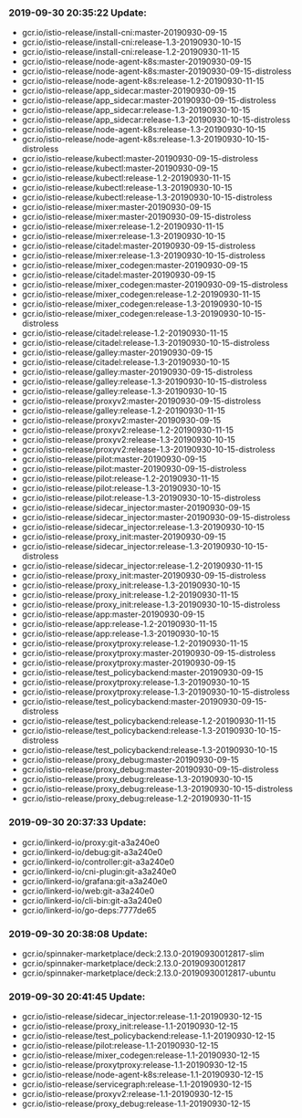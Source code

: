 ### 2019-09-30 20:35:22 Update:

- gcr.io/istio-release/install-cni:master-20190930-09-15
- gcr.io/istio-release/install-cni:release-1.3-20190930-10-15
- gcr.io/istio-release/install-cni:release-1.2-20190930-11-15
- gcr.io/istio-release/node-agent-k8s:master-20190930-09-15
- gcr.io/istio-release/node-agent-k8s:master-20190930-09-15-distroless
- gcr.io/istio-release/node-agent-k8s:release-1.2-20190930-11-15
- gcr.io/istio-release/app_sidecar:master-20190930-09-15
- gcr.io/istio-release/app_sidecar:master-20190930-09-15-distroless
- gcr.io/istio-release/app_sidecar:release-1.3-20190930-10-15
- gcr.io/istio-release/app_sidecar:release-1.3-20190930-10-15-distroless
- gcr.io/istio-release/node-agent-k8s:release-1.3-20190930-10-15
- gcr.io/istio-release/node-agent-k8s:release-1.3-20190930-10-15-distroless
- gcr.io/istio-release/kubectl:master-20190930-09-15-distroless
- gcr.io/istio-release/kubectl:master-20190930-09-15
- gcr.io/istio-release/kubectl:release-1.2-20190930-11-15
- gcr.io/istio-release/kubectl:release-1.3-20190930-10-15
- gcr.io/istio-release/kubectl:release-1.3-20190930-10-15-distroless
- gcr.io/istio-release/mixer:master-20190930-09-15
- gcr.io/istio-release/mixer:master-20190930-09-15-distroless
- gcr.io/istio-release/mixer:release-1.2-20190930-11-15
- gcr.io/istio-release/mixer:release-1.3-20190930-10-15
- gcr.io/istio-release/citadel:master-20190930-09-15-distroless
- gcr.io/istio-release/mixer:release-1.3-20190930-10-15-distroless
- gcr.io/istio-release/mixer_codegen:master-20190930-09-15
- gcr.io/istio-release/citadel:master-20190930-09-15
- gcr.io/istio-release/mixer_codegen:master-20190930-09-15-distroless
- gcr.io/istio-release/mixer_codegen:release-1.2-20190930-11-15
- gcr.io/istio-release/mixer_codegen:release-1.3-20190930-10-15
- gcr.io/istio-release/mixer_codegen:release-1.3-20190930-10-15-distroless
- gcr.io/istio-release/citadel:release-1.2-20190930-11-15
- gcr.io/istio-release/citadel:release-1.3-20190930-10-15-distroless
- gcr.io/istio-release/galley:master-20190930-09-15
- gcr.io/istio-release/citadel:release-1.3-20190930-10-15
- gcr.io/istio-release/galley:master-20190930-09-15-distroless
- gcr.io/istio-release/galley:release-1.3-20190930-10-15-distroless
- gcr.io/istio-release/galley:release-1.3-20190930-10-15
- gcr.io/istio-release/proxyv2:master-20190930-09-15-distroless
- gcr.io/istio-release/galley:release-1.2-20190930-11-15
- gcr.io/istio-release/proxyv2:master-20190930-09-15
- gcr.io/istio-release/proxyv2:release-1.2-20190930-11-15
- gcr.io/istio-release/proxyv2:release-1.3-20190930-10-15
- gcr.io/istio-release/proxyv2:release-1.3-20190930-10-15-distroless
- gcr.io/istio-release/pilot:master-20190930-09-15
- gcr.io/istio-release/pilot:master-20190930-09-15-distroless
- gcr.io/istio-release/pilot:release-1.2-20190930-11-15
- gcr.io/istio-release/pilot:release-1.3-20190930-10-15
- gcr.io/istio-release/pilot:release-1.3-20190930-10-15-distroless
- gcr.io/istio-release/sidecar_injector:master-20190930-09-15
- gcr.io/istio-release/sidecar_injector:master-20190930-09-15-distroless
- gcr.io/istio-release/sidecar_injector:release-1.3-20190930-10-15
- gcr.io/istio-release/proxy_init:master-20190930-09-15
- gcr.io/istio-release/sidecar_injector:release-1.3-20190930-10-15-distroless
- gcr.io/istio-release/sidecar_injector:release-1.2-20190930-11-15
- gcr.io/istio-release/proxy_init:master-20190930-09-15-distroless
- gcr.io/istio-release/proxy_init:release-1.3-20190930-10-15
- gcr.io/istio-release/proxy_init:release-1.2-20190930-11-15
- gcr.io/istio-release/proxy_init:release-1.3-20190930-10-15-distroless
- gcr.io/istio-release/app:master-20190930-09-15
- gcr.io/istio-release/app:release-1.2-20190930-11-15
- gcr.io/istio-release/app:release-1.3-20190930-10-15
- gcr.io/istio-release/proxytproxy:release-1.2-20190930-11-15
- gcr.io/istio-release/proxytproxy:master-20190930-09-15-distroless
- gcr.io/istio-release/proxytproxy:master-20190930-09-15
- gcr.io/istio-release/test_policybackend:master-20190930-09-15
- gcr.io/istio-release/proxytproxy:release-1.3-20190930-10-15
- gcr.io/istio-release/proxytproxy:release-1.3-20190930-10-15-distroless
- gcr.io/istio-release/test_policybackend:master-20190930-09-15-distroless
- gcr.io/istio-release/test_policybackend:release-1.2-20190930-11-15
- gcr.io/istio-release/test_policybackend:release-1.3-20190930-10-15-distroless
- gcr.io/istio-release/test_policybackend:release-1.3-20190930-10-15
- gcr.io/istio-release/proxy_debug:master-20190930-09-15
- gcr.io/istio-release/proxy_debug:master-20190930-09-15-distroless
- gcr.io/istio-release/proxy_debug:release-1.3-20190930-10-15
- gcr.io/istio-release/proxy_debug:release-1.3-20190930-10-15-distroless
- gcr.io/istio-release/proxy_debug:release-1.2-20190930-11-15
### 2019-09-30 20:37:33 Update:

- gcr.io/linkerd-io/proxy:git-a3a240e0
- gcr.io/linkerd-io/debug:git-a3a240e0
- gcr.io/linkerd-io/controller:git-a3a240e0
- gcr.io/linkerd-io/cni-plugin:git-a3a240e0
- gcr.io/linkerd-io/grafana:git-a3a240e0
- gcr.io/linkerd-io/web:git-a3a240e0
- gcr.io/linkerd-io/cli-bin:git-a3a240e0
- gcr.io/linkerd-io/go-deps:7777de65
### 2019-09-30 20:38:08 Update:

- gcr.io/spinnaker-marketplace/deck:2.13.0-20190930012817-slim
- gcr.io/spinnaker-marketplace/deck:2.13.0-20190930012817
- gcr.io/spinnaker-marketplace/deck:2.13.0-20190930012817-ubuntu
### 2019-09-30 20:41:45 Update:

- gcr.io/istio-release/sidecar_injector:release-1.1-20190930-12-15
- gcr.io/istio-release/proxy_init:release-1.1-20190930-12-15
- gcr.io/istio-release/test_policybackend:release-1.1-20190930-12-15
- gcr.io/istio-release/pilot:release-1.1-20190930-12-15
- gcr.io/istio-release/mixer_codegen:release-1.1-20190930-12-15
- gcr.io/istio-release/proxytproxy:release-1.1-20190930-12-15
- gcr.io/istio-release/node-agent-k8s:release-1.1-20190930-12-15
- gcr.io/istio-release/servicegraph:release-1.1-20190930-12-15
- gcr.io/istio-release/proxyv2:release-1.1-20190930-12-15
- gcr.io/istio-release/proxy_debug:release-1.1-20190930-12-15
